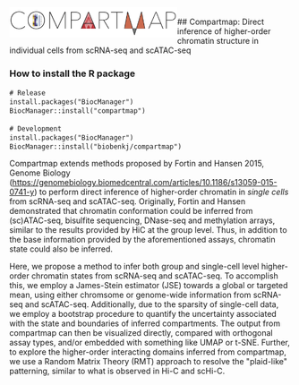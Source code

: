 <img id="compartmap_logo" src="man/figures/compartmap_logo.png" align="left" width="300"/>
<br />
## Compartmap: Direct inference of higher-order chromatin structure in individual cells from scRNA-seq and scATAC-seq

### How to install the R package

```
# Release
install.packages("BiocManager")
BiocManager::install("compartmap")

# Development
install.packages("BiocManager")
BiocManager::install("biobenkj/compartmap")
```

Compartmap extends methods proposed by Fortin and Hansen 2015, Genome Biology (https://genomebiology.biomedcentral.com/articles/10.1186/s13059-015-0741-y) to perform direct inference of higher-order chromatin in _single cells_ from scRNA-seq and scATAC-seq. Originally, Fortin and Hansen demonstrated that chromatin conformation could be inferred from (sc)ATAC-seq, bisulfite sequencing, DNase-seq and methylation arrays, similar to the results provided by HiC at the group level. Thus, in addition to the base information provided by the aforementioned assays, chromatin state could also be inferred.

Here, we propose a method to infer both group and single-cell level higher-order chromatin states from scRNA-seq and scATAC-seq. To accomplish this, we employ a James-Stein estimator (JSE) towards a global or targeted mean, using either chromsome or genome-wide information from scRNA-seq and scATAC-seq. Additionally, due to the sparsity of single-cell data, we employ a bootstrap procedure to quantify the uncertainty associated with the state and boundaries of inferred compartments. The output from compartmap can then be visualized directly, compared with orthogonal assay types, and/or embedded with something like UMAP or t-SNE. Further, to explore the higher-order interacting domains inferred from compartmap, we use a Random Matrix Theory (RMT) approach to resolve the "plaid-like" patterning, similar to what is observed in Hi-C and scHi-C.